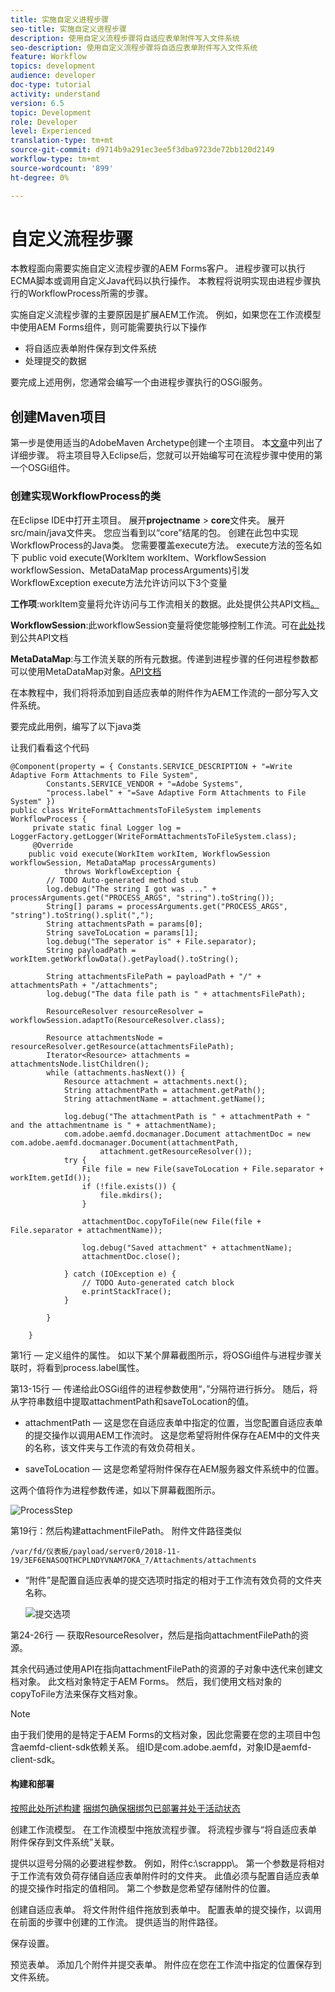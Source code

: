 ```yaml
---
title: 实施自定义进程步骤
seo-title: 实施自定义进程步骤
description: 使用自定义流程步骤将自适应表单附件写入文件系统
seo-description: 使用自定义流程步骤将自适应表单附件写入文件系统
feature: Workflow
topics: development
audience: developer
doc-type: tutorial
activity: understand
version: 6.5
topic: Development
role: Developer
level: Experienced
translation-type: tm+mt
source-git-commit: d9714b9a291ec3ee5f3dba9723de72bb120d2149
workflow-type: tm+mt
source-wordcount: '899'
ht-degree: 0%

---
```



# 自定义流程步骤

本教程面向需要实施自定义流程步骤的AEM Forms客户。 进程步骤可以执行ECMA脚本或调用自定义Java代码以执行操作。 本教程将说明实现由进程步骤执行的WorkflowProcess所需的步骤。

实施自定义流程步骤的主要原因是扩展AEM工作流。 例如，如果您在工作流模型中使用AEM Forms组件，则可能需要执行以下操作

* 将自适应表单附件保存到文件系统
* 处理提交的数据

要完成上述用例，您通常会编写一个由进程步骤执行的OSGi服务。

## 创建Maven项目

第一步是使用适当的AdobeMaven Archetype创建一个主项目。 本[文章](https://helpx.adobe.com/experience-manager/using/maven_arch13.html)中列出了详细步骤。 将主项目导入Eclipse后，您就可以开始编写可在流程步骤中使用的第一个OSGi组件。


### 创建实现WorkflowProcess的类

在Eclipse IDE中打开主项目。 展开&#x200B;**projectname** > **core**文件夹。 展开src/main/java文件夹。 您应当看到以“core”结尾的包。 创建在此包中实现WorkflowProcess的Java类。 您需要覆盖execute方法。 execute方法的签名如下
public void execute(WorkItem workItem、WorkflowSession workflowSession、MetaDataMap processArguments)引发WorkflowException
execute方法允许访问以下3个变量

**工作项**:workItem变量将允许访问与工作流相关的数据。此处提供公共API文档[。](https://helpx.adobe.com/experience-manager/6-3/sites/developing/using/reference-materials/diff-previous/changes/com.adobe.granite.workflow.WorkflowSession.html)

**WorkflowSession**:此workflowSession变量将使您能够控制工作流。可在[此处](https://helpx.adobe.com/experience-manager/6-3/sites/developing/using/reference-materials/diff-previous/changes/com.adobe.granite.workflow.WorkflowSession.html)找到公共API文档

**MetaDataMap**:与工作流关联的所有元数据。传递到进程步骤的任何进程参数都可以使用MetaDataMap对象。[API文档](https://helpx.adobe.com/experience-manager/6-5/sites/developing/using/reference-materials/javadoc/com/adobe/granite/workflow/metadata/MetaDataMap.html)

在本教程中，我们将将添加到自适应表单的附件作为AEM工作流的一部分写入文件系统。

要完成此用例，编写了以下java类

让我们看看这个代码

```
@Component(property = { Constants.SERVICE_DESCRIPTION + "=Write Adaptive Form Attachments to File System",
        Constants.SERVICE_VENDOR + "=Adobe Systems",
        "process.label" + "=Save Adaptive Form Attachments to File System" })
public class WriteFormAttachmentsToFileSystem implements WorkflowProcess {
     private static final Logger log = LoggerFactory.getLogger(WriteFormAttachmentsToFileSystem.class);
     @Override
    public void execute(WorkItem workItem, WorkflowSession workflowSession, MetaDataMap processArguments)
            throws WorkflowException {
        // TODO Auto-generated method stub
        log.debug("The string I got was ..." + processArguments.get("PROCESS_ARGS", "string").toString());
        String[] params = processArguments.get("PROCESS_ARGS", "string").toString().split(",");
        String attachmentsPath = params[0];
        String saveToLocation = params[1];
        log.debug("The seperator is" + File.separator);
        String payloadPath = workItem.getWorkflowData().getPayload().toString();
 
        String attachmentsFilePath = payloadPath + "/" + attachmentsPath + "/attachments";
        log.debug("The data file path is " + attachmentsFilePath);
 
        ResourceResolver resourceResolver = workflowSession.adaptTo(ResourceResolver.class);
 
        Resource attachmentsNode = resourceResolver.getResource(attachmentsFilePath);
        Iterator<Resource> attachments = attachmentsNode.listChildren();
        while (attachments.hasNext()) {
            Resource attachment = attachments.next();
            String attachmentPath = attachment.getPath();
            String attachmentName = attachment.getName();
 
            log.debug("The attachmentPath is " + attachmentPath + " and the attachmentname is " + attachmentName);
            com.adobe.aemfd.docmanager.Document attachmentDoc = new com.adobe.aemfd.docmanager.Document(attachmentPath,
                    attachment.getResourceResolver());
            try {
                File file = new File(saveToLocation + File.separator + workItem.getId());
                if (!file.exists()) {
                    file.mkdirs();
                }
 
                attachmentDoc.copyToFile(new File(file + File.separator + attachmentName));
 
                log.debug("Saved attachment" + attachmentName);
                attachmentDoc.close();
 
            } catch (IOException e) {
                // TODO Auto-generated catch block
                e.printStackTrace();
            }
 
        }
 
    }
```

第1行 — 定义组件的属性。 如以下某个屏幕截图所示，将OSGi组件与进程步骤关联时，将看到process.label属性。

第13-15行 — 传递给此OSGi组件的进程参数使用“，”分隔符进行拆分。 随后，将从字符串数组中提取attachmentPath和saveToLocation的值。

* attachmentPath — 这是您在自适应表单中指定的位置，当您配置自适应表单的提交操作以调用AEM工作流时。 这是您希望将附件保存在AEM中的文件夹的名称，该文件夹与工作流的有效负荷相关。

* saveToLocation — 这是您希望将附件保存在AEM服务器文件系统中的位置。

这两个值将作为进程参数传递，如以下屏幕截图所示。

![ProcessStep](assets/implement-process-step.gif)


第19行：然后构建attachmentFilePath。 附件文件路径类似

    /var/fd/仪表板/payload/server0/2018-11-19/3EF6ENASOQTHCPLNDYVNAM7OKA_7/Attachments/attachments

* “附件”是配置自适应表单的提交选项时指定的相对于工作流有效负荷的文件夹名称。

   ![提交选项](assets/af-submit-options.gif)

第24-26行 — 获取ResourceResolver，然后是指向attachmentFilePath的资源。

其余代码通过使用API在指向attachmentFilePath的资源的子对象中迭代来创建文档对象。 此文档对象特定于AEM Forms。 然后，我们使用文档对象的copyToFile方法来保存文档对象。

>[!NOTE]
>
>由于我们使用的是特定于AEM Forms的文档对象，因此您需要在您的主项目中包含aemfd-client-sdk依赖关系。 组ID是com.adobe.aemfd，对象ID是aemfd-client-sdk。

#### 构建和部署

[按照此处所述构建](https://helpx.adobe.com/experience-manager/using/maven_arch13.html#BuildtheOSGibundleusingMaven)
[捆绑包确保捆绑包已部署并处于活动状态](http://localhost:4502/system/console/bundles)

创建工作流模型。 在工作流模型中拖放流程步骤。 将流程步骤与“将自适应表单附件保存到文件系统”关联。

提供以逗号分隔的必要进程参数。 例如，附件c:\\scrappp\\。 第一个参数是将相对于工作流有效负荷存储自适应表单附件时的文件夹。 此值必须与配置自适应表单的提交操作时指定的值相同。 第二个参数是您希望存储附件的位置。

创建自适应表单。 将文件附件组件拖放到表单中。 配置表单的提交操作，以调用在前面的步骤中创建的工作流。 提供适当的附件路径。

保存设置。

预览表单。 添加几个附件并提交表单。 附件应在您在工作流中指定的位置保存到文件系统。

